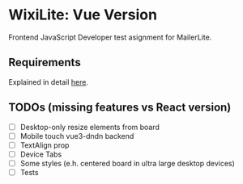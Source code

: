 # WixiLite: Vue Version

Frontend JavaScript Developer test asignment for MailerLite.

## Requirements

Explained in detail [here]([url](https://github.com/juandc/wixilite?tab=readme-ov-file#requirements)).

## TODOs (missing features vs React version)

- [ ] Desktop-only resize elements from board
- [ ] Mobile touch vue3-dndn backend
- [ ] TextAlign prop
- [ ] Device Tabs
- [ ] Some styles (e.h. centered board in ultra large desktop devices)
- [ ] Tests

